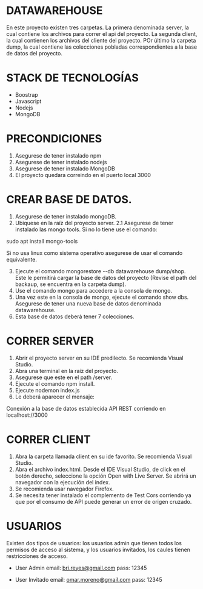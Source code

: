 # DATAWAREHOUSE

En este proyecto existen tres carpetas. La primera denominada server, la cual contiene los archivos para correr el api del proyecto. La segunda client, la cual contienen los archivos del cliente del proyecto. POr último la carpeta dump, la cual contiene las colecciones pobladas correspondientes a la base de datos del proyecto.

# STACK DE TECNOLOGÍAS
+ Boostrap
+ Javascript
+ Nodejs
+ MongoDB

# PRECONDICIONES
1. Asegurese de tener instalado npm
2. Asegurese de tener instalado nodejs
3. Asegurese de tener instalado MongoDB
4. El proyecto quedara correindo en el puerto local 3000

# CREAR BASE DE DATOS.
1. Asegurese de tener instalado mongoDB.
2. Ubiquese en la raíz del proyecto server.
2.1 Asegurese de tener instalado las mongo tools. Si no lo tiene use el comando:

sudo apt install mongo-tools

Si no usa linux como sistema operativo asegurese de usar el comando equivalente.

3. Ejecute el comando mongorestore --db datawarehouse dump/shop. Este le permitirá cargar la base de datos del proyecto (Revise el path del backaup, se encuentra en la carpeta dump).
4. Use el comando mongo para accedere a la consola de mongo.
5. Una vez este en la consola de mongo, ejecute el comando show dbs. Asegurese de tener una nueva base de datos denominada datawarehouse.
6. Esta base de datos deberá tener 7 colecciones.

# CORRER SERVER
1. Abrir el proyecto server en su IDE predilecto. Se recomienda Visual Studio.
2. Abra una terminal en la raíz del proyecto.
3. Asegurese que este en el path /server.
4. Ejecute el comando npm install.
5. Ejecute nodemon index.js
6. Le deberá aparecer el mensaje: 

Conexión a la base de datos establecida
API REST corriendo en localhost://3000

# CORRER CLIENT
1. Abra la carpeta llamada client en su ide favorito. Se recomienda Visual Studio.
2. Abra el archivo index.html. Desde el IDE Visual Studio, de click en el botón derecho, seleccione la opción Open with Live Server. Se abrirá un navegador con la ejecución del index.
3. Se recomienda usar navegador Firefox.
4. Se necesita tener instalado el complemento de Test Cors corriendo ya que por el consumo de API puede generar un error de origen cruzado.

# USUARIOS

Existen dos tipos de usuarios: los usuarios admin que tienen todos los permisos de acceso al sistema, y los usuarios invitados, los caules tienen restricciones de acceso.


+ User Admin
email: bri.reyes@gmail.com
pass: 12345

+ User Invitado
email: omar.moreno@gmail.com
pass: 12345

